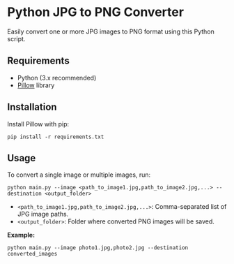 # Python JPG to PNG Converter

Easily convert one or more JPG images to PNG format using this Python script.

## Requirements

- Python (3.x recommended)
- [Pillow](https://pypi.org/project/pillow/) library

## Installation

Install Pillow with pip:

```
pip install -r requirements.txt
```

## Usage

To convert a single image or multiple images, run:

```
python main.py --image <path_to_image1.jpg,path_to_image2.jpg,...> --destination <output_folder>
```

- `<path_to_image1.jpg,path_to_image2.jpg,...>`: Comma-separated list of JPG image paths.
- `<output_folder>`: Folder where converted PNG images will be saved.

**Example:**

``` 
python main.py --image photo1.jpg,photo2.jpg --destination converted_images
```